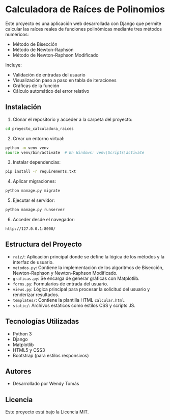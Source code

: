 # Calculadora de Raíces de Polinomios

Este proyecto es una aplicación web desarrollada con Django que permite calcular las raíces reales de funciones polinómicas mediante tres métodos numéricos:

- Método de Bisección
- Método de Newton-Raphson
- Método de Newton-Raphson Modificado

Incluye:
- Validación de entradas del usuario
- Visualización paso a paso en tabla de iteraciones
- Gráficas de la función
- Cálculo automático del error relativo

## Instalación

1. Clonar el repositorio y acceder a la carpeta del proyecto:
```bash
cd proyecto_calculadora_raices
```

2. Crear un entorno virtual:
```bash
python -m venv venv
source venv/bin/activate  # En Windows: venv\Scripts\activate
```

3. Instalar dependencias:
```bash
pip install -r requirements.txt
```

4. Aplicar migraciones:
```bash
python manage.py migrate
```

5. Ejecutar el servidor:
```bash
python manage.py runserver
```

6. Acceder desde el navegador:
```
http://127.0.0.1:8000/
```

## Estructura del Proyecto

- `raiz/`: Aplicación principal donde se define la lógica de los métodos y la interfaz de usuario.
- `metodos.py`: Contiene la implementación de los algoritmos de Bisección, Newton-Raphson y Newton-Raphson Modificado.
- `graficas.py`: Se encarga de generar gráficas con Matplotlib.
- `forms.py`: Formularios de entrada del usuario.
- `views.py`: Lógica principal para procesar la solicitud del usuario y renderizar resultados.
- `templates/`: Contiene la plantilla HTML `calcular.html`.
- `static/`: Archivos estáticos como estilos CSS y scripts JS.

## Tecnologías Utilizadas
- Python 3
- Django
- Matplotlib
- HTML5 y CSS3
- Bootstrap (para estilos responsivos)

## Autores
- Desarrollado por Wendy Tomás

## Licencia
Este proyecto está bajo la Licencia MIT.
